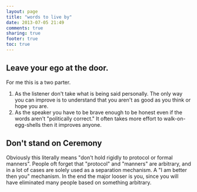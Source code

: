 ```yaml
---
layout: page
title: "words to live by"
date: 2013-07-05 21:49
comments: true
sharing: true
footer: true
toc: true
---
```


## Leave your ego at the door. ##

For me this is a two parter.

1. As the listener don't take what is being said personally.  The only way you can improve is to understand that you aren't as good as you think or hope you are.
1. As the speaker you have to be brave enough to be honest even if the words aren't "politically correct." It often takes more effort to walk-on-egg-shells then it improves anyone.


## Don't stand on Ceremony ##

Obviously this literally means "don't hold rigidly to protocol or formal manners".  People oft forget that "protocol" and "manners" are arbitrary, and in a lot of cases are solely used as a separation mechanism.  A "I am better then you" mechanism.  In the end the major looser is you, since you will have eliminated many people based on something arbitrary.



